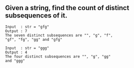 ## Given a string, find the count of distinct subsequences of it.
```
Input  : str = "gfg"
Output : 7
The seven distinct subsequences are "", "g", "f",
"gf", "fg", "gg" and "gfg" 

Input  : str = "ggg"
Output : 4
The four distinct subsequences are "", "g", "gg"
and "ggg" 
```
